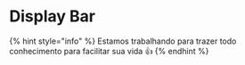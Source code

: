 # Display Bar

{% hint style="info" %}
Estamos trabalhando para trazer todo conhecimento para facilitar sua vida 👍
{% endhint %}
